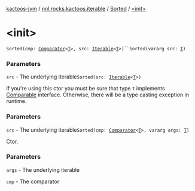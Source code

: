 [kactoos-jvm](../../index.md) / [nnl.rocks.kactoos.iterable](../index.md) / [Sorted](index.md) / [&lt;init&gt;](./-init-.md)

# &lt;init&gt;

`Sorted(cmp: `[`Comparator`](http://docs.oracle.com/javase/8/docs/api/java/util/Comparator.html)`<`[`T`](index.md#T)`>, src: `[`Iterable`](https://kotlinlang.org/api/latest/jvm/stdlib/kotlin.collections/-iterable/index.html)`<`[`T`](index.md#T)`>)``Sorted(vararg src: `[`T`](index.md#T)`)`

### Parameters

`src` - The underlying iterable`Sorted(src: `[`Iterable`](https://kotlinlang.org/api/latest/jvm/stdlib/kotlin.collections/-iterable/index.html)`<`[`T`](index.md#T)`>)`

If you're using this ctor you must be sure that type `T`
implements [Comparable](https://kotlinlang.org/api/latest/jvm/stdlib/kotlin/-comparable/index.html) interface. Otherwise, there will be
a type casting exception in runtime.

### Parameters

`src` - The underlying iterable`Sorted(cmp: `[`Comparator`](http://docs.oracle.com/javase/8/docs/api/java/util/Comparator.html)`<`[`T`](index.md#T)`>, vararg args: `[`T`](index.md#T)`)`

Ctor.

### Parameters

`args` - The underlying iterable

`cmp` - The comparator